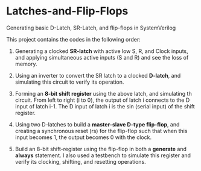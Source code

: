 # Latches-and-Flip-Flops
Generating basic D-Latch, SR-Latch, and flip-flops in SystemVerilog

This project contains the codes in the following order:

1) Generating a clocked **SR-latch** with active low S, R, and Clock inputs, and applying simultaneous active inputs (S and R) and see the loss of memory.

2. Using an inverter to convert the SR latch to a clocked **D-latch**, and simulating this circuit to verify its operation.

3. Forming an **8-bit shift register** using the above latch, and simulating th circuit. From left to right (i to 0), the output of latch i connects to the D input of latch i-1. The D input of latch i is the sin (serial input) of the shift register.

4. Using two D-latches to build a **master-slave D-type flip-flop**, and creating a synchronous reset (rs) for the flip-flop such that when this input becomes
1, the output becomes 0 with the clock.

5. Build an 8-bit shift-register using the flip-flop in both a **generate** and **always** statement. I also used a
testbench to simulate this register and verify its clocking, shifting, and resetting operations.




